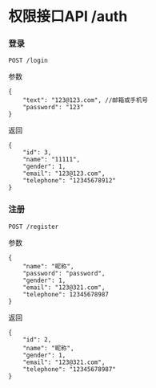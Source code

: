 # 权限接口API /auth

### 登录

```
POST /login
```
参数
```
{
	"text": "123@123.com", //邮箱或手机号
	"password": "123"
}
```
返回
```
{
    "id": 3,
    "name": "11111",
    "gender": 1,
    "email": "123@123.com",
    "telephone": "12345678912"
}
```

### 注册

```
POST /register
```
参数
```
{
	"name": "昵称",
	"password": "password",
	"gender": 1,
	"email": "123@321.com",
	"telephone": 12345678987
}
```
返回
```
{
    "id": 2,
    "name": "昵称",
    "gender": 1,
    "email": "123@321.com",
    "telephone": "12345678987"
}
```
